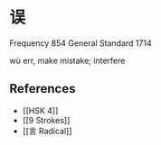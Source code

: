 # 误
Frequency 854
General Standard 1714

wù
err, make mistake; interfere

## References
- [[HSK 4]]
- [[9 Strokes]]
- [[言 Radical]]